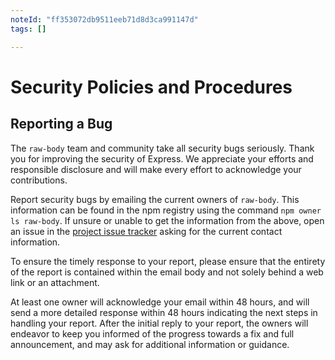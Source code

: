 ```yaml
---
noteId: "ff353072db9511eeb71d8d3ca991147d"
tags: []

---
```


# Security Policies and Procedures

## Reporting a Bug

The `raw-body` team and community take all security bugs seriously. Thank you
for improving the security of Express. We appreciate your efforts and
responsible disclosure and will make every effort to acknowledge your
contributions.

Report security bugs by emailing the current owners of `raw-body`. This information
can be found in the npm registry using the command `npm owner ls raw-body`.
If unsure or unable to get the information from the above, open an issue
in the [project issue tracker](https://github.com/stream-utils/raw-body/issues)
asking for the current contact information.

To ensure the timely response to your report, please ensure that the entirety
of the report is contained within the email body and not solely behind a web
link or an attachment.

At least one owner will acknowledge your email within 48 hours, and will send a
more detailed response within 48 hours indicating the next steps in handling
your report. After the initial reply to your report, the owners will
endeavor to keep you informed of the progress towards a fix and full
announcement, and may ask for additional information or guidance.
